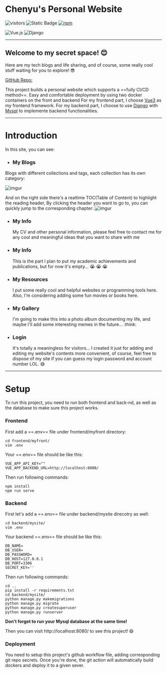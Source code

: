 #  Chenyu's Personal Website
![visitors](https://visitor-badge.laobi.icu/badge?page_id=moringspeaker.visitor-badge) ![Static Badge](https://img.shields.io/badge/python-3.8-blue) [![npm](https://img.shields.io/npm/v/vue.svg)](https://www.npmjs.com/package/vue)

![Vue.js](https://img.shields.io/badge/vuejs-%2335495e.svg?style=for-the-badge&logo=vuedotjs&logoColor=%234FC08D) ![Django](https://img.shields.io/badge/django-%23092E20.svg?style=for-the-badge&logo=django&logoColor=white)

 ---
## Welcome to my secret space! :blush: 
Here are my tech blogs and life sharing, and of course, some really cool stuff waiting for you to explore! :sunglasses:

[GitHub Repo:](https://github.com/moringspeaker/mysite)

This project builds a personal website which supports a ==fully CI/CD method==. Easy and comfortable deployment by using two docker containers on the front and backend For my frontend part, I choose [Vue3](https://github.com/vuejs/core) as my frontend framework. For my backend part, I choose to use [Django](https://github.com/django/django) with [Mysql](https://www.mysql.com/) to implemente backend functionalities.


---
# Introduction
In this site, you can see:
- ### My Blogs 
   
Blogs with different collections and tags, each collection has its own category:

![imgur](https://i.imgur.com/eLrTbFr.png "Blogs navigation bar")

And on the right side there's a realtime TOC(Table of Content) to highlight the reading header, By clicking the header you want to go to, you can quickly jump to the corresponding chapter:
![imgur](https://i.imgur.com/xBMulmO.png)

- ### My Info 
    My CV and other personal information, please feel free to contact me for any cool and meaningful ideas that you want to share with me
- ### My Info
    This is the part I plan to put my academic achievements and publications, but for now it's empty... :sob: :sob: :sob:
- ### My Resources
    I put some really cool and helpful websites or programming tools here. Also, I'm considering adding some fun movies or books here.
- ### My Gallery
  I'm going to make this into a photo album documenting my life, and maybe I'll add some interesting memes in the future... :think:
- ### Login
    It's totally a meaningless for visitors... I created it just for adding and editing my website's contents more convenient, of course, feel free to dispose of my site if you can guess my login password and account number LOL. :sweat_smile:


---
# Setup
To run this project, you need to run both frontend and back-nd, as well as the database to make sure this project works.

### Frontend
First add a ==.env== file under frontend/myfront directory:
```shell
cd frontend/myfront/
vim .env
```
Your ==.env== file should be like this:
```
VUE_APP_API_KEY=""
VUE_APP_BACKEND_URL=http://localhost:8000/
```
Then run following commands:
```shell
npm install
npm run serve
```

### Backend
First let's add a ==.env== file under backend/mysite direcotry as well:
```shell
cd backend/mysite/
vim .env
```
Your backend ==.env== file should be like this:
```
DB_NAME=
DB_USER=
DB_PASSWORD=
DB_HOST=127.0.0.1
DB_PORT=3306
SECRET_KEY=''
```
Then run following commands:
```shell
cd ..
pip install -r requirements.txt
cd backend/mysite/
python manage.py makemigrations
python manage.py migrate
python manage.py createsuperuser
python manage.py runserver
```

**Don't forget to run your Mysql database at the same time!**

Then you can visit http://localhost:8080/ to see this project! :smile:

### Deployment

You need to setup this project's github workflow file, adding corresponding git repo secrets. Once you're done, the git action will automatically build dockers and deploy it to a given sever. 
